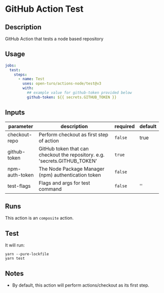 # GitHub Action Test

## Description

GitHub Action that tests a node based repository

## Usage

```yaml
jobs:
  test:
    steps:
      - name: Test
        uses: open-turo/actions-node/test@v3
        with:
          ## example value for github-token provided below
          github-token: ${{ secrets.GITHUB_TOKEN }}
```

## Inputs

| parameter      | description                                                                | required | default |
| -------------- | -------------------------------------------------------------------------- | -------- | ------- |
| checkout-repo  | Perform checkout as first step of action                                   | `false`  | true    |
| github-token   | GitHub token that can checkout the repository. e.g. 'secrets.GITHUB_TOKEN' | `true`   |         |
| npm-auth-token | The Node Package Manager (npm) authentication token                        | `false`  |         |
| test-flags     | Flags and args for test command                                            | `false`  | ''      |

## Runs

This action is an `composite` action.

## Test

It will run:

```shell
yarn --pure-lockfile
yarn test
```

## Notes

- By default, this action will perform actions/checkout as its first step.

